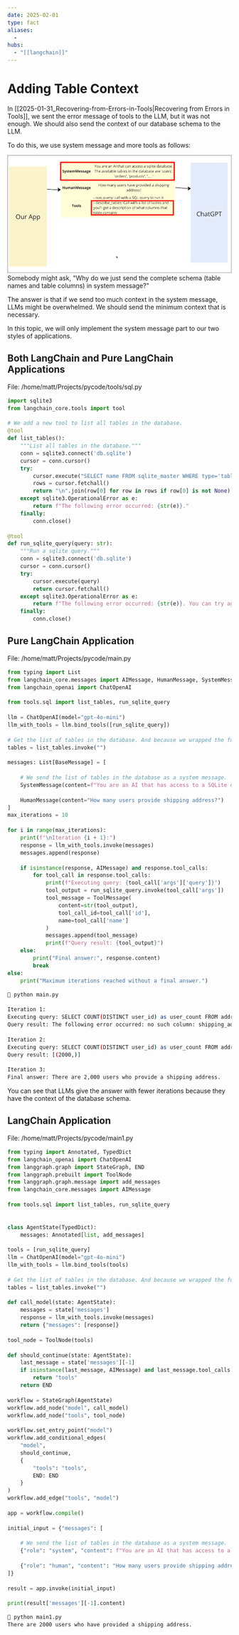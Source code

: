 ```yaml
---
date: 2025-02-01
type: fact
aliases:
  -
hubs:
  - "[[langchain]]"
---
```


# Adding Table Context

In [[2025-01-31_Recovering-from-Errors-in-Tools|Recovering from Errors in Tools]], we sent the error message of tools to the LLM, but it was not enough. We should also send the context of our database schema to the LLM.

To do this, we use system message and more tools as follows:

![adding-table-context.png](../assets/imgs/adding-table-context.png)
Somebody might ask, "Why do we just send the complete schema (table names and table columns) in system message?"

The answer is that if we send too much context in the system message, LLMs might be overwhelmed. We should send the minimum context that is necessary.

In this topic, we will only implement the system message part to our two styles of applications.

## Both LangChain and Pure LangChain Applications

File: /home/matt/Projects/pycode/tools/sql.py

```python
import sqlite3
from langchain_core.tools import tool

# We add a new tool to list all tables in the database.
@tool
def list_tables():
    """List all tables in the database."""
    conn = sqlite3.connect('db.sqlite')
    cursor = conn.cursor()
    try:
        cursor.execute("SELECT name FROM sqlite_master WHERE type='table';")
        rows = cursor.fetchall()
        return "\n".join(row[0] for row in rows if row[0] is not None)
    except sqlite3.OperationalError as e:
        return f"The following error occurred: {str(e)}."
    finally:
        conn.close()

@tool
def run_sqlite_query(query: str):
    """Run a sqlite query."""
    conn = sqlite3.connect('db.sqlite')
    cursor = conn.cursor()
    try:
        cursor.execute(query)
        return cursor.fetchall()
    except sqlite3.OperationalError as e:
        return f"The following error occurred: {str(e)}. You can try again with a different query.(at most 10 times)"
    finally:
        conn.close()
```

## Pure LangChain Application

File: /home/matt/Projects/pycode/main.py

```python
from typing import List
from langchain_core.messages import AIMessage, HumanMessage, SystemMessage, ToolMessage, BaseMessage
from langchain_openai import ChatOpenAI

from tools.sql import list_tables, run_sqlite_query

llm = ChatOpenAI(model="gpt-4o-mini")
llm_with_tools = llm.bind_tools([run_sqlite_query])

# Get the list of tables in the database. And because we wrapped the function as a tool, we can call it with invoke.
tables = list_tables.invoke("")

messages: List[BaseMessage] = [

    # We send the list of tables in the database as a system message.
    SystemMessage(content=f"You are an AI that has access to a SQLite database.\n{tables}"),

    HumanMessage(content="How many users provide shipping address?")
]
max_iterations = 10

for i in range(max_iterations):
    print(f"\nIteration {i + 1}:")
    response = llm_with_tools.invoke(messages)
    messages.append(response)

    if isinstance(response, AIMessage) and response.tool_calls:
        for tool_call in response.tool_calls:
            print(f"Executing query: {tool_call['args']['query']}")
            tool_output = run_sqlite_query.invoke(tool_call['args'])
            tool_message = ToolMessage(
                content=str(tool_output),
                tool_call_id=tool_call['id'],
                name=tool_call['name']
            )
            messages.append(tool_message)
            print(f"Query result: {tool_output}")
    else:
        print("Final answer:", response.content)
        break
else:
    print("Maximum iterations reached without a final answer.")

```

```sh
 python main.py

Iteration 1:
Executing query: SELECT COUNT(DISTINCT user_id) as user_count FROM addresses WHERE
Query result: The following error occurred: no such column: shipping_address. You c

Iteration 2:
Executing query: SELECT COUNT(DISTINCT user_id) as user_count FROM addresses;
Query result: [(2000,)]

Iteration 3:
Final answer: There are 2,000 users who provide a shipping address.
```

You can see that LLMs give the answer with fewer iterations because they have the context of the database schema.

## LangChain Application

File: /home/matt/Projects/pycode/main1.py

```python
from typing import Annotated, TypedDict
from langchain_openai import ChatOpenAI
from langgraph.graph import StateGraph, END
from langgraph.prebuilt import ToolNode
from langgraph.graph.message import add_messages
from langchain_core.messages import AIMessage

from tools.sql import list_tables, run_sqlite_query


class AgentState(TypedDict):
    messages: Annotated[list, add_messages]

tools = [run_sqlite_query]
llm = ChatOpenAI(model="gpt-4o-mini")
llm_with_tools = llm.bind_tools(tools)

# Get the list of tables in the database. And because we wrapped the function as a tool, we can call it with invoke.
tables = list_tables.invoke("")

def call_model(state: AgentState):
    messages = state['messages']
    response = llm_with_tools.invoke(messages)
    return {"messages": [response]}

tool_node = ToolNode(tools)

def should_continue(state: AgentState):
    last_message = state['messages'][-1]
    if isinstance(last_message, AIMessage) and last_message.tool_calls:
        return "tools"
    return END

workflow = StateGraph(AgentState)
workflow.add_node("model", call_model)
workflow.add_node("tools", tool_node)

workflow.set_entry_point("model")
workflow.add_conditional_edges(
    "model",
    should_continue,
    {
        "tools": "tools",
        END: END
    }
)
workflow.add_edge("tools", "model")

app = workflow.compile()

initial_input = {"messages": [

    # We send the list of tables in the database as a system message.
    {"role": "system", "content": f"You are an AI that has access to a SQLite database.\n{tables}"},

    {"role": "human", "content": "How many users provide shipping address?"}
]}

result = app.invoke(initial_input)

print(result['messages'][-1].content)
```

```sh
 python main1.py
There are 2000 users who have provided a shipping address.
```
